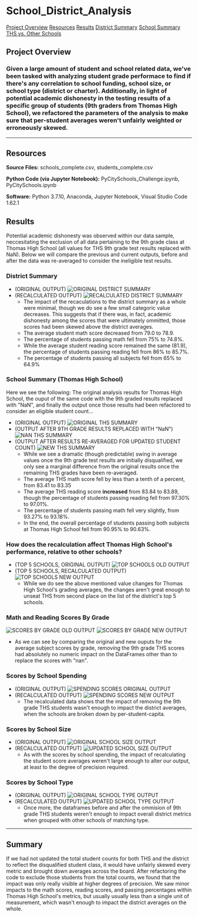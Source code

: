 # School_District_Analysis

[Project Overview](#project-overview)
[Resources](#resources)
[Results](#results)
[District Summary](#district-summary)
[School Summary](#school-summary-thomas-high-school)
[THS vs. Other Schools](#How-does-the-recalculation-affect-Thomas-High-Schools-performance-relative-to-other-schools)

## Project Overview

### Given a large amount of student and school related data, we've been tasked with analyzing student grade performace to find if there's any correlation to school funding, school size, or school type (district or charter).  Additionally, in light of potential academic dishonesty in the testing results of a specific group of students (9th graders from Thomas High School), we refactored the parameters of the analysis to make sure that per-student averages weren't unfairly weighted or erroneously skewed.
---
## Resources
**Source Files:** schools_complete.csv, students_complete.csv

**Python Code (via Jupyter Notebook):** PyCitySchools_Challenge.ipynb, PyCitySchools.ipynb

**Software:** Python 3.7.10, Anaconda, Jupyter Notebook, Visual Studio Code 1.62.1

## Results
Potential academic dishonesty was observed within our data sample, neccesitating the exclusion of all data pertaining to the 9th grade class at Thomas High School (all values for THS 9th grade test results replaced with NaN).  Below we will compare the previous and current outputs, before and after the data was re-averaged to consider the ineligible test results.

### District Summary
- (ORIGINAL OUTPUT)
![ORIGINAL DISTRICT SUMMARY](https://github.com/ZeroDarkHardy/School_District_Analysis/blob/main/Resources/district_summary_df_old1.png)
- (RECALCULATED OUTPUT)
![RECALCULATED DISTRICT SUMMARY](https://github.com/ZeroDarkHardy/School_District_Analysis/blob/main/Resources/district_summary_df_new.png)
    - The impact of the recaculations to the district summary as a whole were minimal, though we do see a few small categoric value decreases.  This suggests that if there was, in fact, academic dishonesty among the scores that were ultimately ommitted, those scores had been skewed above the district averages.
    - The average student math score decreased from 79.0 to 78.9.
    - The percentage of students passing math fell from 75% to 74.8%.
    - While the average student reading score remained the same (81.9), the percentage of students passing reading fell from 86% to 85.7%.
    - The percentage of students passing all subjects fell from 65% to 64.9%

### School Summary (Thomas High School)
Here we see the following:  The original analysis results for Thomas High School, the ouput of the same code with the 9th graded results replaced with "NaN", and finally the output once those results had been refactored to consider an eligible student count...
- (ORIGINAL OUTPUT)
![ORIGINAL THS SUMMARY](https://github.com/ZeroDarkHardy/School_District_Analysis/blob/main/Resources/ths_summary_old1.png)
- (OUTPUT AFTER 9TH GRADE RESULTS REPLACED WITH "NaN")
![NAN THS SUMMARY](https://github.com/ZeroDarkHardy/School_District_Analysis/blob/main/Resources/ths_summary_old.png)
- (OUTPUT AFTER RESULTS RE-AVERAGED FOR UPDATED STUDENT COUNT)
![NEW THS SUMMARY](https://github.com/ZeroDarkHardy/School_District_Analysis/blob/main/Resources/ths_summary_new.png)
    - While we see a dramatic (though predictable) swing in average values once the 9th grade test results are initially disqualified, we only see a marginal difference from the original results once the remaining THS grades have been re-averaged.
    - The average THS math score fell by less than a tenth of a percent, from 83.41 to 83.35
    - The average THS reading score **increased** from 83.84 to 83.89, though the percentage of students passing reading fell from 97.30% to 97.01%.
    - The percentage of students passing math fell very slightly, from 93.27% to 93.18%.
    - In the end, the overall percentage of students passing both subjects at Thomas High School fell from 90.95% to 90.63%.

### How does the recalculation affect Thomas High School's performance, relative to other schools?
- (TOP 5 SCHOOLS, ORIGINAL OUTPUT)
![TOP SCHOOLS OLD OUTPUT](https://github.com/ZeroDarkHardy/School_District_Analysis/blob/main/Resources/top_schools_old.png)
- (TOP 5 SCHOOLS, RECALCULATED OUTPUT)
![TOP SCHOOLS NEW OUTPUT](https://github.com/ZeroDarkHardy/School_District_Analysis/blob/main/Resources/top_schools_new.png)
    - While we do see the above mentioned value changes for Thomas High School's grading averages, the changes aren't great enough to unseat THS from second place on the list of the district's top 5 schools.

### Math and Reading Scores By Grade
![SCORES BY GRADE OLD OUTPUT](https://github.com/ZeroDarkHardy/School_District_Analysis/blob/main/Resources/per_grade_scores_gallery_old.png)
![SCORES BY GRADE NEW OUTPUT](https://github.com/ZeroDarkHardy/School_District_Analysis/blob/main/Resources/per_grade_scores_gallery_new.png)
- As we can see by comparing the original and new ouputs for the average subject scores by grade, removing the 9th grade THS scores had absolutely no numeric impact on the DataFrames other than to replace the scores with "nan".

### Scores by School Spending
- (ORIGINAL OUTPUT)
![SPENDING SCORES ORIGINAL OUTPUT](https://github.com/ZeroDarkHardy/School_District_Analysis/blob/main/Resources/spending_summary_df_old.png)
- (RECALCULATED OUTPUT)
![SPENDING SCORES NEW OUTPUT](https://github.com/ZeroDarkHardy/School_District_Analysis/blob/main/Resources/spending_summary_df_new.png)
    - The recalculated data shows that the impact of removing the 9th grade THS students wasn't enough to impact the district averages, when the schools are broken down by per-student-capita.

### Scores by School Size
- (ORIGINAL OUTPUT)
![ORIGINAL SCHOOL SIZE OUTPUT](https://github.com/ZeroDarkHardy/School_District_Analysis/blob/main/Resources/size_summary_df_old.png)
- (RECALCULATED OUTPUT)
![UPDATED SCHOOL SIZE OUTPUT](https://github.com/ZeroDarkHardy/School_District_Analysis/blob/main/Resources/size_summary_df_new.png)
    - As with the scores by school spending, the impact of recalculating the student score averages weren't large enough to alter our output, at least to the degree of precision required.

### Scores by School Type
- (ORIGINAL OUTPUT)
![ORIGINAL SCHOOL TYPE OUTPUT](https://github.com/ZeroDarkHardy/School_District_Analysis/blob/main/Resources/type_summary_df_old.png)
- (RECALCULATED OUTPUT)
![UPDATED SCHOOL TYPE OUTPUT](https://github.com/ZeroDarkHardy/School_District_Analysis/blob/main/Resources/type_summary_df_new.png)
    - Once more, the dataframes before and after the ommision of 9th grade THS students weren't enough to impact overall district metrics when grouped with other schools of matching type.
---
## Summary
If we had not updated the total student counts for both THS and the district to reflect the disqualified student class, it would have unfairly skewed every metric and brought down averages across the board. After refactoring the code to exclude those students from the total counts, we found that the impact was only really visible at higher degrees of precision.  We saw minor impacts to the math scores, reading scores, and passing percentages within Thomas High School's metrics, but usually usually less than a single unit of measurement, which wasn't enough to impact the district averages on the whole.
